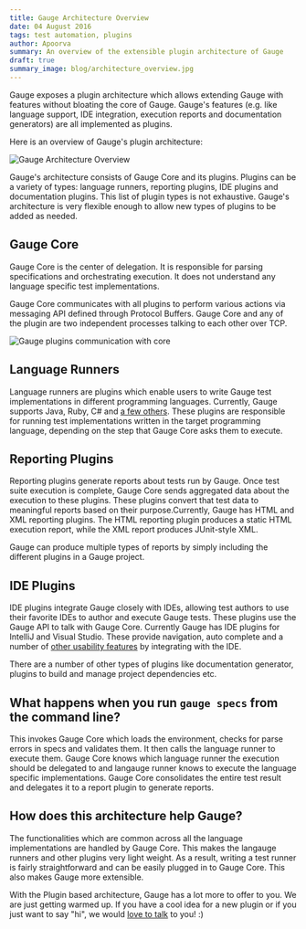 ```yaml
---
title: Gauge Architecture Overview
date: 04 August 2016
tags: test automation, plugins
author: Apoorva
summary: An overview of the extensible plugin architecture of Gauge
draft: true
summary_image: blog/architecture_overview.jpg
---
```


Gauge exposes a plugin architecture which allows extending Gauge with features without bloating the core of Gauge. Gauge's features (e.g. like language support, IDE integration, execution reports and documentation generators) are all implemented as plugins.

Here is an overview of Gauge's plugin architecture:

![Gauge Architecture Overview](blog/gauge-architecture-overview.png)

Gauge's architecture consists of Gauge Core and its plugins. Plugins can be a variety of types: language runners, reporting plugins, IDE plugins and documentation plugins. This list of plugin types is not exhaustive. Gauge's architecture is very flexible enough to allow new types of plugins to be added as needed.

## Gauge Core

Gauge Core is the center of delegation. It is responsible for parsing specifications and orchestrating execution. It does not understand any language specific test implementations.

Gauge Core communicates with all plugins to perform various actions via messaging API defined through Protocol Buffers. Gauge Core and any of the plugin are two independent processes talking to each other over TCP.

![Gauge plugins communication with core](blog/gauge-architecture-overview_plugin.png)

## Language Runners

Language runners are plugins which enable users to write Gauge test implementations in different programming languages. Currently, Gauge supports Java, Ruby, C# and [a few others](http://getgauge.io/plugins/index.html). These plugins are responsible for running test implementations written in the target programming language, depending on the step that Gauge Core asks them to execute.

## Reporting Plugins

Reporting plugins generate reports about tests run by Gauge. Once test suite execution is complete, Gauge Core sends aggregated data about the execution to these plugins. These plugins convert that test data to meaningful reports based on their purpose.Currently, Gauge has HTML and XML reporting plugins. The HTML reporting plugin produces a static HTML execution report, while the XML report produces JUnit-style XML.

Gauge can produce multiple types of reports by simply including the different plugins in a Gauge project.

## IDE Plugins

IDE plugins integrate Gauge closely with IDEs, allowing test authors to use their favorite IDEs to author and execute Gauge tests. These plugins use the Gauge API to talk with Gauge Core. Currently Gauge has IDE plugins for IntelliJ and Visual Studio. These provide navigation, auto complete and a number of [other usability features](http://getgauge.io/documentation/user/current/ide_support/other_usability_features.html) by integrating with the IDE.

There are a number of other types of plugins like documentation generator, plugins to build and manage project dependencies etc.

## What happens when you run `gauge specs` from the command line?

This invokes Gauge Core which loads the environment, checks for parse errors in specs and validates them. It then calls the language runner to execute them. Gauge Core knows which language runner the execution should be delegated to and langauge runner knows to execute the language specific implementations. Gauge Core consolidates the entire test result and delegates it to a report plugin to generate reports.

## How does this architecture help Gauge?

The functionalities which are common across all the language implementations are handled by Gauge Core. This makes the langauge runners and other plugins very light weight. As a result, writing a test runner is fairly straightforward and can be easily plugged in to Gauge Core. This also makes Gauge more extensible.

With the Plugin based architecture, Gauge has a lot more to offer to you. We are just getting warmed up. If you have a cool idea for a new plugin or if you just want to say "hi", we would [love to talk](https://groups.google.com/forum/#!forum/getgauge) to you! :)
